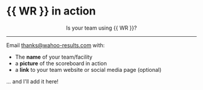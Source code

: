 # {{ WR }} in action

<div class="mygrid" markdown>

<div class="mycard" markdown>
<div style="text-align:center" markdown>
Is your team using {{ WR }}?
</div>

---

Email <thanks@wahoo-results.com> with:

- The **name** of your team/facility
- a **picture** of the scoreboard in action
- a **link** to your team website or social media page (optional)

... and I'll add it here!
</div>

<!--
<div class="mycard" markdown>
<figure markdown>
![The alt text](images/cc-gen1.jpg){ width=320 height=240 }
<figcaption markdown>The [figcaption](https://google.com)</figcaption>
</figure>
</div>
-->

</div>
